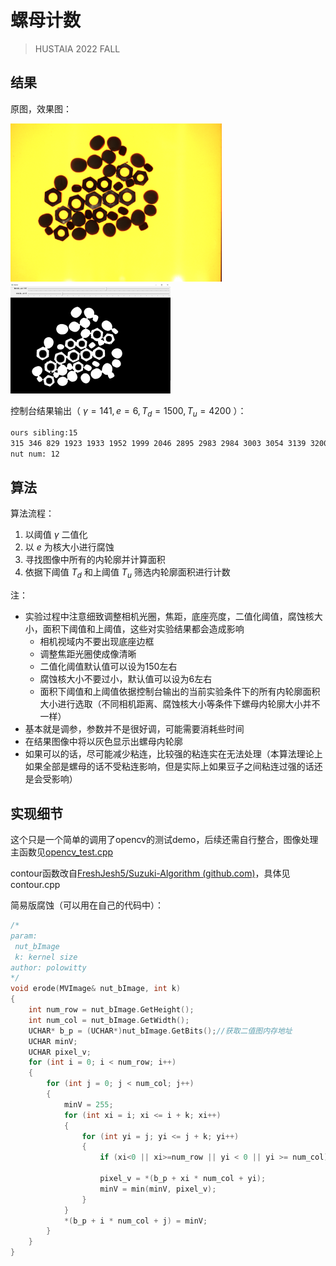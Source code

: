 # 螺母计数

> HUSTAIA 2022 FALL

 

## 结果

原图，效果图：

<img src="README.assets\test.bmp" alt="test" style="zoom: 33%;" /><img src="README.assets\image-20221005124731702.png" style="zoom: 25%;" />



控制台结果输出（ $\gamma=141,e=6,T_d=1500,T_u=4200$ ）：

```bash
ours sibling:15
315 346 829 1923 1933 1952 1999 2046 2895 2983 2984 3003 3054 3139 3200
nut num: 12
```



## 算法

算法流程：

1. 以阈值 $\gamma$ 二值化
2. 以 $e$ 为核大小进行腐蚀
3. 寻找图像中所有的内轮廓并计算面积
4. 依据下阈值 $T_d$ 和上阈值 $T_u$ 筛选内轮廓面积进行计数

注：

- 实验过程中注意细致调整相机光圈，焦距，底座亮度，二值化阈值，腐蚀核大小，面积下阈值和上阈值，这些对实验结果都会造成影响
  - 相机视域内不要出现底座边框
  - 调整焦距光圈使成像清晰
  - 二值化阈值默认值可以设为150左右
  - 腐蚀核大小不要过小，默认值可以设为6左右
  - 面积下阈值和上阈值依据控制台输出的当前实验条件下的所有内轮廓面积大小进行选取（不同相机距离、腐蚀核大小等条件下螺母内轮廓大小并不一样）
- 基本就是调参，参数并不是很好调，可能需要消耗些时间
- 在结果图像中将以灰色显示出螺母内轮廓
- 如果可以的话，尽可能减少粘连，比较强的粘连实在无法处理（本算法理论上如果全部是螺母的话不受粘连影响，但是实际上如果豆子之间粘连过强的话还是会受影响）



## 实现细节

这个只是一个简单的调用了opencv的测试demo，后续还需自行整合，图像处理主函数见[opencv_test.cpp](https://github.com/PoloWitty/nut_cnt/blob/0d37205b10d725d46f3d339c1b4d8e3534ef4770/opencv_test.cpp#L20)

contour函数改自[FreshJesh5/Suzuki-Algorithm (github.com)](https://github.com/FreshJesh5/Suzuki-Algorithm)，具体见contour.cpp



简易版腐蚀（可以用在自己的代码中）：

```cpp
/*
param:
 nut_bImage
 k: kernel size
author: polowitty
*/
void erode(MVImage& nut_bImage, int k)
{
	int num_row = nut_bImage.GetHeight();
	int num_col = nut_bImage.GetWidth();
	UCHAR* b_p = (UCHAR*)nut_bImage.GetBits();//获取二值图内存地址
	UCHAR minV;
	UCHAR pixel_v;
	for (int i = 0; i < num_row; i++)
	{
		for (int j = 0; j < num_col; j++)
		{
			minV = 255;
			for (int xi = i; xi <= i + k; xi++)
			{
				for (int yi = j; yi <= j + k; yi++)
				{
					if (xi<0 || xi>=num_row || yi < 0 || yi >= num_col) continue;

					pixel_v = *(b_p + xi * num_col + yi);
					minV = min(minV, pixel_v);
				}
			}
			*(b_p + i * num_col + j) = minV;
		}
	}
}
```





